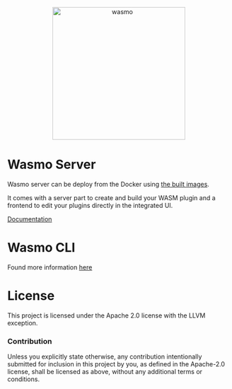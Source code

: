 <p align="center">
  <img src="https://github.com/MAIF/wasmo/assets/6641669/fe3295dc-0c0b-41dd-a620-777e1108c4f3" alt="wasmo" width="300" style="margin: auto"/>
</p>

# Wasmo Server

Wasmo server can be deploy from the Docker using [the built images](https://hub.docker.com/r/maif/wasmo).

It comes with a server part to create and build your WASM plugin and a frontend to edit your plugins directly in the integrated UI.

[Documentation](https://maif.github.io/wasmo)

# Wasmo CLI

Found more information [here](https://github.com/MAIF/wasmo/tree/main/cli)

# License

This project is licensed under the Apache 2.0 license with the LLVM exception.

### Contribution

Unless you explicitly state otherwise, any contribution intentionally submitted
for inclusion in this project by you, as defined in the Apache-2.0 license,
shall be licensed as above, without any additional terms or conditions.
